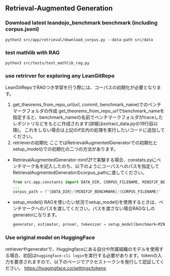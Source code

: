 ## Retrieval-Augmented Generation
### Download latest leandojo_benchmark benchmark (including corpus.jsonl) 
```
python3 src/app/retrieval/download_corpus.py --data-path src/data
```
### test mathlib with RAG
```
python3 src/tests/test_mathlib_rag.py
```
### use retrirver for exploring any LeanGitRepo
LeanGitRepoでRAGつき学習を行う際には、コーパスの初期化が必要となります。
1. get_theorems_from_repo_url(url, commit, benchmark_name)でのベンチマークフォルダの作成
get_theorems_from_repo_urlでbenchmark_nameを指定すると、benchmark_nameの名前でベンチマークフォルダがtraceしたレポジトリなどをもとに作成されます(詳細はextract_data.pyの19行目以降)。
これをしない場合は上記のif文内の処理を実行したいコードに追加してください。
2. retrieverの初期化
ここではRetrievalAugmentedGeneratorでの初期化とsetup_model()での初期化の二つの方法があります。
 - RetrievalAugmentedGenerator
    minif2fで実験する場合、constats.pyにベンチマーク名を記入したのち、以下のようにコーパスへのパスを指定してRetrievalAugmentedGeneratorのcorpus_pathに渡してください。
    ~~~python
    from src.app.constants import DATA_DIR, CORPUS_FILENAME, MINIF2F_BENCHMARK
    ...
    corpus_path = f"{DATA_DIR}/{MINIF2F_BENCHMARK}/{CORPUS_FILENAME}"
    ~~~
 - setup_model()
    RAGを使いたい状況でsetup_model()を使用するときは、ベンチマークへのパスを渡してください。パスを渡さない場合RAGなしのgeneratorになります。
    ~~~python
    generator, estimator, prover, tokenizer = setup_model(benchmark=MINIF2F_BENCHMARK)
    ~~~

### Use original model on HuggingFace
retrieverやgeneratorで、Huggingfaceにある自分や所属組織のモデルを使用する場合、初回は`huggingface-cli login`を実行する必要があります。tokenの入力を要求されますので、以下のページでアクセストークンを発行して認証してください。
https://huggingface.co/settings/tokens